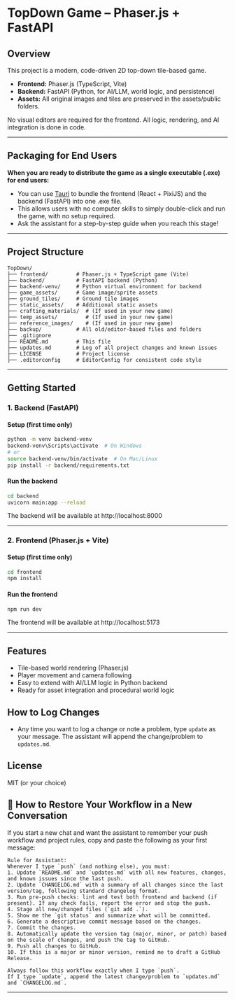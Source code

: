 # TopDown Game – Phaser.js + FastAPI

## Overview
This project is a modern, code-driven 2D top-down tile-based game.

- **Frontend:** Phaser.js (TypeScript, Vite)
- **Backend:** FastAPI (Python, for AI/LLM, world logic, and persistence)
- **Assets:** All original images and tiles are preserved in the assets/public folders.

No visual editors are required for the frontend. All logic, rendering, and AI integration is done in code.

---

## Packaging for End Users

**When you are ready to distribute the game as a single executable (.exe) for end users:**
- You can use [Tauri](https://tauri.app/) to bundle the frontend (React + PixiJS) and the backend (FastAPI) into one .exe file.
- This allows users with no computer skills to simply double-click and run the game, with no setup required.
- Ask the assistant for a step-by-step guide when you reach this stage!

---

## Project Structure

```
TopDown/
├── frontend/         # Phaser.js + TypeScript game (Vite)
├── backend/          # FastAPI backend (Python)
├── backend-venv/     # Python virtual environment for backend
├── game_assets/      # Game image/sprite assets
├── ground_tiles/     # Ground tile images
├── static_assets/    # Additional static assets
├── crafting_materials/  # (If used in your new game)
├── temp_assets/         # (If used in your new game)
├── reference_images/    # (If used in your new game)
├── backup/           # All old/editor-based files and folders
├── .gitignore
├── README.md         # This file
├── updates.md        # Log of all project changes and known issues
├── LICENSE           # Project license
├── .editorconfig     # EditorConfig for consistent code style
```

---

## Getting Started

### 1. Backend (FastAPI)

#### Setup (first time only)
```sh
python -m venv backend-venv
backend-venv\Scripts\activate  # On Windows
# or
source backend-venv/bin/activate  # On Mac/Linux
pip install -r backend/requirements.txt
```

#### Run the backend
```sh
cd backend
uvicorn main:app --reload
```
The backend will be available at http://localhost:8000

---

### 2. Frontend (Phaser.js + Vite)

#### Setup (first time only)
```sh
cd frontend
npm install
```

#### Run the frontend
```sh
npm run dev
```
The frontend will be available at http://localhost:5173

---

## Features
- Tile-based world rendering (Phaser.js)
- Player movement and camera following
- Easy to extend with AI/LLM logic in Python backend
- Ready for asset integration and procedural world logic

## How to Log Changes
- Any time you want to log a change or note a problem, type `update` as your message. The assistant will append the change/problem to `updates.md`.

## License
MIT (or your choice)

## 📝 How to Restore Your Workflow in a New Conversation

If you start a new chat and want the assistant to remember your push workflow and project rules, copy and paste the following as your first message:

```
Rule for Assistant:
Whenever I type `push` (and nothing else), you must:
1. Update `README.md` and `updates.md` with all new features, changes, and known issues since the last push.
2. Update `CHANGELOG.md` with a summary of all changes since the last version/tag, following standard changelog format.
3. Run pre-push checks: lint and test both frontend and backend (if present). If any check fails, report the error and stop the push.
4. Stage all new/changed files (`git add .`).
5. Show me the `git status` and summarize what will be committed.
6. Generate a descriptive commit message based on the changes.
7. Commit the changes.
8. Automatically update the version tag (major, minor, or patch) based on the scale of changes, and push the tag to GitHub.
9. Push all changes to GitHub.
10. If this is a major or minor version, remind me to draft a GitHub Release.

Always follow this workflow exactly when I type `push`.
If I type `update`, append the latest change/problem to `updates.md` and `CHANGELOG.md`.
```

--- 